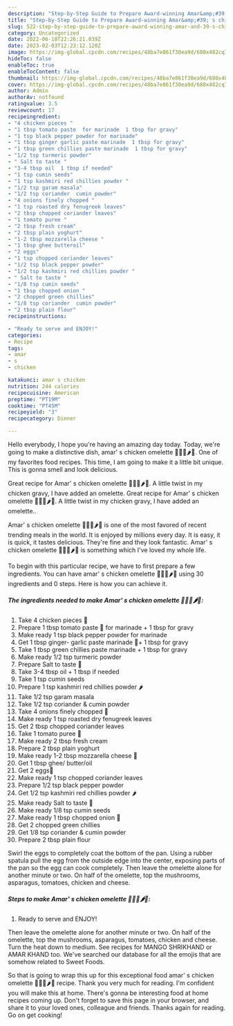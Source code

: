 ```yaml
---
description: "Step-by-Step Guide to Prepare Award-winning Amar&amp;#39; s chicken omelette 🍅🧅🥚🌶️🌻"
title: "Step-by-Step Guide to Prepare Award-winning Amar&amp;#39; s chicken omelette 🍅🧅🥚🌶️🌻"
slug: 522-step-by-step-guide-to-prepare-award-winning-amar-and-39-s-chicken-omelette
category: Uncategorized
date: 2022-06-18T22:26:21.039Z
date: 2023-02-03T12:23:12.120Z
image: https://img-global.cpcdn.com/recipes/48ba7e861f30ea9d/680x482cq70/amar-s-chicken-omelette-recipe-main-photo.jpg
hideToc: false
enableToc: true
enableTocContent: false
thumbnail: https://img-global.cpcdn.com/recipes/48ba7e861f30ea9d/680x482cq70/amar-s-chicken-omelette-recipe-main-photo.jpg
cover: https://img-global.cpcdn.com/recipes/48ba7e861f30ea9d/680x482cq70/amar-s-chicken-omelette-recipe-main-photo.jpg
author: Admin
authorAv: notfound
ratingvalue: 3.5
reviewcount: 17
recipeingredient:
- "4 chicken pieces "
- "1 tbsp tomato paste  for marinade  1 tbsp for gravy"
- "1 tsp black pepper powder for marinade"
- "1 tbsp ginger garlic paste marinade  1 tbsp for gravy"
- "1 tbsp green chillies paste marinade  1 tbsp for gravy"
- "1/2 tsp turmeric powder"
- " Salt to taste "
- "3-4 tbsp oil  1 tbsp if needed"
- "1 tsp cumin seeds"
- "1 tsp kashmiri red chillies powder "
- "1/2 tsp garam masala"
- "1/2 tsp coriander  cumin powder"
- "4 onions finely chopped "
- "1 tsp roasted dry fenugreek leaves"
- "2 tbsp chopped coriander leaves"
- "1 tomato puree "
- "2 tbsp fresh cream"
- "2 tbsp plain yoghurt"
- "1-2 tbsp mozzarella cheese "
- "1 tbsp ghee butteroil"
- "2 eggs"
- "1 tsp chopped coriander leaves"
- "1/2 tsp black pepper powder"
- "1/2 tsp kashmiri red chillies powder "
- " Salt to taste "
- "1/8 tsp cumin seeds"
- "1 tbsp chopped onion "
- "2 chopped green chillies"
- "1/8 tsp coriander  cumin powder"
- "2 tbsp plain flour"
recipeinstructions:

- "Ready to serve and ENJOY!"
categories:
- Recipe
tags:
- amar
- s
- chicken

katakunci: amar s chicken 
nutrition: 244 calories
recipecuisine: American
preptime: "PT19M"
cooktime: "PT45M"
recipeyield: "3"
recipecategory: Dinner

---
```



Hello everybody, I hope you're having an amazing day today. Today, we're going to make a distinctive dish, amar&#39; s chicken omelette 🍅🧅🥚🌶️🌻. One of my favorites food recipes. This time, I am going to make it a little bit unique. This is gonna smell and look delicious.

Great recipe for Amar&#39; s chicken omelette 🍅🧅🥚🌶️🌻. A little twist in my chicken gravy, I have added an omelette. Great recipe for Amar&#39; s chicken omelette 🍅🧅🥚🌶️🌻. A little twist in my chicken gravy, I have added an omelette..

Amar&#39; s chicken omelette 🍅🧅🥚🌶️🌻 is one of the most favored of recent trending meals in the world. It is enjoyed by millions every day. It is easy, it is quick, it tastes delicious. They're fine and they look fantastic. Amar&#39; s chicken omelette 🍅🧅🥚🌶️🌻 is something which I've loved my whole life.


To begin with this particular recipe, we have to first prepare a few ingredients. You can have amar&#39; s chicken omelette 🍅🧅🥚🌶️🌻 using 30 ingredients and 0 steps. Here is how you can achieve it.

<!--inarticleads1-->

##### The ingredients needed to make Amar&#39; s chicken omelette 🍅🧅🥚🌶️🌻:

1. Take 4 chicken pieces 🐔
1. Prepare 1 tbsp tomato paste 🍅 for marinade + 1 tbsp for gravy
1. Make ready 1 tsp black pepper powder for marinade
1. Get 1 tbsp ginger- garlic paste marinade 🧄+ 1 tbsp for gravy
1. Take 1 tbsp green chillies paste marinade + 1 tbsp for gravy
1. Make ready 1/2 tsp turmeric powder
1. Prepare  Salt to taste 🧂
1. Take 3-4 tbsp oil + 1 tbsp if needed
1. Take 1 tsp cumin seeds
1. Prepare 1 tsp kashmiri red chillies powder 🌶️
1. Take 1/2 tsp garam masala
1. Take 1/2 tsp coriander &amp; cumin powder
1. Take 4 onions finely chopped 🧅
1. Make ready 1 tsp roasted dry fenugreek leaves
1. Get 2 tbsp chopped coriander leaves
1. Take 1 tomato puree 🍅
1. Make ready 2 tbsp fresh cream
1. Prepare 2 tbsp plain yoghurt
1. Make ready 1-2 tbsp mozzarella cheese 🧀
1. Get 1 tbsp ghee/ butter/oil
1. Get 2 eggs🥚
1. Make ready 1 tsp chopped coriander leaves
1. Prepare 1/2 tsp black pepper powder
1. Get 1/2 tsp kashmiri red chillies powder 🌶️
1. Make ready  Salt to taste 🧂
1. Make ready 1/8 tsp cumin seeds
1. Make ready 1 tbsp chopped onion 🧅
1. Get 2 chopped green chillies
1. Get 1/8 tsp coriander &amp; cumin powder
1. Prepare 2 tbsp plain flour


Swirl the eggs to completely coat the bottom of the pan. Using a rubber spatula pull the egg from the outside edge into the center, exposing parts of the pan so the egg can cook completely. Then leave the omelette alone for another minute or two. On half of the omelette, top the mushrooms, asparagus, tomatoes, chicken and cheese. 

<!--inarticleads2-->

##### Steps to make Amar&#39; s chicken omelette 🍅🧅🥚🌶️🌻:


1. Ready to serve and ENJOY!

Then leave the omelette alone for another minute or two. On half of the omelette, top the mushrooms, asparagus, tomatoes, chicken and cheese. Turn the heat down to medium. See recipes for MANGO SHRIKHAND or AMAR KHAND too. We&#39;ve searched our database for all the emojis that are somehow related to Sweet Foods. 

So that is going to wrap this up for this exceptional food amar&#39; s chicken omelette 🍅🧅🥚🌶️🌻 recipe. Thank you very much for reading. I'm confident you will make this at home. There's gonna be interesting food at home recipes coming up. Don't forget to save this page in your browser, and share it to your loved ones, colleague and friends. Thanks again for reading. Go on get cooking!
